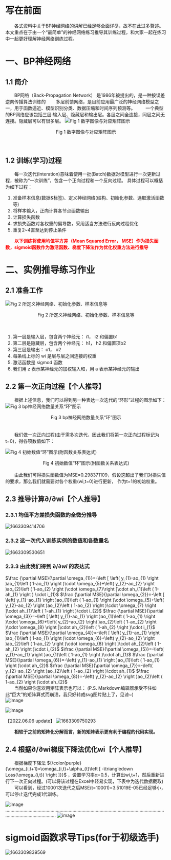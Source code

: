 # 写在前面
&emsp;&emsp;各式资料中关于BP神经网络的讲解已经足够全面详尽，故不在此过多赘述。本文重点在于由一个“最简单”的神经网络练习推导其训练过程，和大家一起在练习中一起更好理解神经网络训练过程。
# 一、BP神经网络
## 1.1 简介

&emsp;&emsp;BP网络（Back-Propagation Network） 是1986年被提出的，是一种按误差逆向传播算法训练的
&emsp;&emsp;多层前馈网络，是目前应用最广泛的神经网络模型之一，用于函数逼近、模型识别分类、数据压缩和时间序列预测等。
&emsp;&emsp;一个典型的BP网络应该包括三层:输入层、隐藏层和输出层。各层之间全连接，同层之间无连接。隐藏层可以有很多层。
![Fig 1 数字图像与对应矩阵图示](https://img2022.cnblogs.com/blog/2745075/202202/2745075-20220221145545646-373687976.png "Fig 1 数字图像与对应矩阵图示")
<center>Fig 1 数字图像与对应矩阵图示</center>
<br></br>

## 1.2 训练(学习)过程
&emsp;&emsp;每一次迭代(Interation)意味着使用一批(Batch)数据对模型进行一次更新过程，被称为“一次训练”，包含一个正向过程和一个反向过程。
具体过程可以概括为如下过程：
<ol>
<li>准备样本信息(数据&标签)、定义神经网络(结构、初始化参数、选取激活函数等)</li>
<li>将样本输入，正向计算各节点函数输出</li>
<li>计算损失函数</li>
<li>求损失函数对各权重的偏导数，采用适当方法进行反向过程优化</li>
<li>重复2~4直至达到停止条件</li>
</ol>
&emsp;&emsp;<font color="red"><strong>以下训练将使用均值平方差（Mean Squared Error， MSE）作为损失函数，sigmoid函数作为激活函数、梯度下降法作为优化权重方法进行推导</strong></font>

# 二、实例推导练习作业
## 2.1 准备工作
![Fig 2 所定义神经网络、初始化参数、样本信息等](https://img2022.cnblogs.com/blog/2745075/202202/2745075-20220221150513757-568980169.png "Fig 2 所定义神经网络、初始化参数、样本信息等")
<center>Fig 2 所定义神经网络、初始化参数、样本信息等 </center>
<br></br>
<ol>
<li>第一层是输入层，包含两个神经元： i1， i2 和偏置b1</li>
<li>第二层是隐藏层，包含两个神经元： h1， h2 和偏置项b2</li>
<li>第三层是输出： o1， o2</li>
<li>每条线上标的 wi 是层与层之间连接的权重</li>
<li>激活函数是 sigmod 函数</li>
<li>我们用 z 表示某神经元的加权输入和，用 a 表示某神经元的输出</li>
</ol>

## 2.2 第一次正向过程【个人推导】
&emsp;&emsp;根据上述信息，我们可以得到另一种表达一次迭代的“环形”过程的图示如下：
![Fig 3 bp神经网络数量关系“环”图示](https://img2022.cnblogs.com/blog/2745075/202202/2745075-20220221150853293-699179322.png "Fig 3 bp神经网络数量关系“环”图示")
<center>Fig 3 bp神经网络数量关系“环”图示  </center>
<br></br>
&emsp;&emsp;我们做一次正向过程(由于需多次迭代，因此我们将第一次正向过程标记为t=0)，得各项数值如下：

![Fig 4 初始数值“环”图示(附函数关系表达式)](https://img2022.cnblogs.com/blog/2745075/202202/2745075-20220221151353005-1483291791.png "Fig 4 初始数值“环”图示(附函数关系表达式)")
<center>Fig 4 初始数值“环”图示(附函数关系表达式)</center>
<br>
&emsp;&emsp;由此我们可得损失函数值为MSE=0.298371109，假设这超出了我们对损失值的要求，那么我们就需要对各个权重(wi,t=0)进行更新， 作为t=1的初始权重。

## 2.3 推导计算∂/∂wi【个人推导】
### 2.3.1 均值平方差损失函数的全微分推导

![1663309414706](https://user-images.githubusercontent.com/92873873/190570645-f8d49801-6878-4298-a652-fb850281bcc3.png)

### 2.3.2 这一次代入训练实例的数值和各数量名

![1663309530651](https://user-images.githubusercontent.com/92873873/190570945-30b174a1-84b8-46b4-8095-ab10b6545b4e.png)

### 2.3.3 由此我们得到 $∂/∂wi$ 的表达式
$\frac {\partial MSE}{\partial \omega_{1}}=-\left [ \left( y_{1}-ao_{1} \right )ao_{1}\left ( 1-ao_{1} \right )\cdot \omega_{5}+\left( y_{2}-ao_{2} \right )ao_{2}\left ( 1-ao_{2} \right )\cdot \omega_{7}\right ]\cdot ah_{1}\left ( 1-ah_{1} \right ) \cdot i_{1}$
$\frac {\partial MSE}{\partial \omega_{2}}=-\left [ \left( y_{1}-ao_{1} \right )ao_{1}\left ( 1-ao_{1} \right )\cdot \omega_{5}+\left( y_{2}-ao_{2} \right )ao_{2}\left ( 1-ao_{2} \right )\cdot \omega_{7} \right ]\cdot ah_{1}\left ( 1-ah_{1} \right )\cdot i_{2}$
$\frac {\partial MSE}{\partial \omega_{3}}=-\left [ \left( y_{1}-ao_{1} \right )ao_{1}\left ( 1-ao_{1} \right )\cdot \omega_{6}+\left( y_{2}-ao_{2} \right )ao_{2}\left ( 1-ao_{2} \right )\cdot \omega_{8} \right ]\cdot ah_{2}\left ( 1-ah_{2} \right )\cdot i_{1}$
$\frac {\partial MSE}{\partial \omega_{4}}=-\left [ \left( y_{1}-ao_{1} \right )ao_{1}\left ( 1-ao_{1} \right )\cdot \omega_{6}+\left( y_{2}-ao_{2} \right )ao_{2}\left ( 1-ao_{2} \right )\cdot \omega_{8} \right ]\cdot ah_{2}\left ( 1-ah_{2} \right )\cdot i_{2}$
$\frac {\partial MSE}{\partial \omega_{5}}=-\left( y_{1}-ao_{1} \right )ao_{1}\left ( 1-ao_{1} \right )\cdot ah_{1}$
$\frac {\partial MSE}{\partial \omega_{6}}=-\left( y_{1}-ao_{1} \right )ao_{1}\left ( 1-ao_{1} \right )\cdot ah_{2}$
$\frac {\partial MSE}{\partial \omega_{7}}=-\left( y_{2}-ao_{2} \right )ao_{2}\left ( 1-ao_{2} \right )\cdot ah_{1}$
$\frac {\partial MSE}{\partial \omega_{8}}=-\left( y_{2}-ao_{2} \right )ao_{2}\left ( 1-ao_{2} \right )\cdot ah_{2}$
<br>&emsp;&emsp;当然如果你喜欢用矩阵表示也可以：
(P.S. Markdown编辑器承受不住如此“巨大”的矩阵算式而崩溃，我只好转成svg图片贴上了，见谅~)</br>
![image](https://user-images.githubusercontent.com/92873873/190571253-1f4b31ab-84e4-42a6-92d0-29a9ed5f030d.png)

![image](https://user-images.githubusercontent.com/92873873/190571275-2383ffb7-9963-420b-a44f-8b6d287da7c6.png)

【2022.06.06 update】
![1663309750293](https://user-images.githubusercontent.com/92873873/190571474-0788d2b3-bf23-4df8-bd67-eb766036ed55.png)

&emsp;&emsp;**相较于之前的矩阵化分解而言，新的矩阵表示更有利于编程的代码实现。**

## 2.4 根据∂/∂wi梯度下降法优化wi【个人推导】
&emsp;&emsp;根据梯度下降法 ${\color{purple}{\omega_{i,t+1}=\omega_{i,t}+\alpha_{t}\left [ -\triangledown Loss(\omega_{i,t}) \right ]}}$ ，设置学习率α=0.5，计算出wi,t+1，然后重新进行下一次正向过程。(可以将该过程在Excel中轻易实现，下表中为迭代数据截取)
&emsp;&emsp;可以看到，经过10001次迭代之后MSE(t=10001)=3.51019E-05已经足够小，可以停止迭代完成1代训练。

![image](https://img2022.cnblogs.com/blog/2745075/202202/2745075-20220221190014513-2028348689.png)
………………………………………………………………………………………………………………………………………………
![image](https://img2022.cnblogs.com/blog/2745075/202202/2745075-20220221190225988-430575907.png)

# sigmoid函数求导Tips(for于初级选手)
![1663309839569](https://user-images.githubusercontent.com/92873873/190571711-2147f889-b347-4b1d-87e7-bc3e4fd5333b.png)
